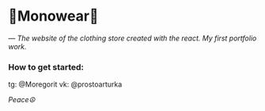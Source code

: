 # **🧦Monowear🧦**
*— The website of the clothing store created with the react. My first portfolio work.*

### **How to get started:**

tg: @Moregorit
           vk: @prostoarturka

*Peace☮️*

